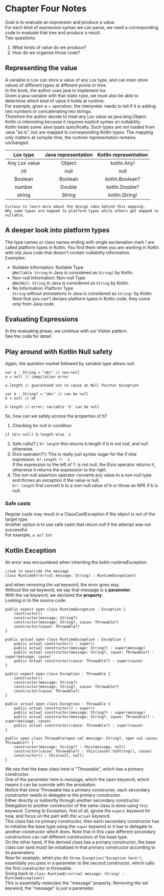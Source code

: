 # Chapter Four Notes
Goal is to evaluate an expression and produce a value. <br>
For each kind of expression syntax we can parse, we need a corresponding code to evaluate that tree and produce a result. <br>
Two questions:
1. What kinds of value do we produce?
2. How do we organize those code?

## Representing the value
A variable in Lox can store a value of any Lox type, and can even store values of different types at different points in time.<br>
In the book, the author uses java to implement lox. <br>
Given a java variable with that static type, we must also be able to determine which kind of value it holds at runtime.<br>
For example, given a + operation, the interpreter needs to tell if it is adding two numbers or concatenating two strings.<br>
Therefore the author decide to treat any Lox value as java.lang.Object. <br>
Kotlin is interesting because it requires explicit syntax on nullability. <br>
Kotlin treats some Java types specifically. Such types are not loaded from Java "as is", but are mapped to corresponding Kotlin types. The mapping only matters at compile time, the runtime representation remains unchanged.<br>

|   Lox type    | Java representation | Kotlin representation |
|:-------------:|:-------------------:|:---------------------:|
| Any Lox value |       Object        |      kotlin.Any!      |
|      nil      |        null         |         null          |
|    Boolean    |       Boolean       |    kotlin.Boolean?    |
|    number     |       Double        |    kotlin.Double?     |
|    string     |       String        |    kotlin.String!     |
````
Curious to learn more about the design idea behind this mapping.
Why some types are mapped to platform types while others get mapped to nullable.
````

## A deeper look into platform types
The type names or class names ending with single exclamation mark ! are called platform types in Kotlin. You find them when you are working in Kotlin with old Java code that doesn't contain nullability information.<br>
Examples:
- Nullable Information: Nullable Type<br>
``@Nullable String`` in Java is considered as ``String?`` by Kotlin.
- Non-null Information: Non-null Type<br>
``@NotNull String`` in Java is considered as ``String`` by Kotlin.
- No Information: Platform Type<br>
``String`` without annotations in Java is considered as ``String!`` by Kotlin.<br>
Note that you can't declare platform types in Kotlin code, they come only from Java code.<br>

## Evaluating Expressions
In the evaluating phase, we continue with our Visitor pattern. <br>
See the code for detail.

## Play around with Kotlin Null safety
Again, the question market followed by variable type allows null.<br>
````
var a : String = "abc" // non-null
a = null // compilation error

a.length // guaranteed not to cause an Null Pointer Exception

var b : String? = "abc" // can be null
b = null // ok

b.length // error: variable 'b' can be null
````
So, how can we safely access the properties of b? <br>
1. Checking for null in condition
````
if (b!= null) b.length else -1
````
2. Safe calls(?.)
``b?.length`` this returns b.length if b is not null, and null otherwise.
3. Elvis operator(?:)
This is really just syntax sugar for the if else expression. ``b?.length ?: -1``.<br>
if the expression to the left of ?: is not null, the Elvis operator returns it, otherwise it returns the expression to the right.
4. The not-null assertion operator converts any value to a non-null type and throws an exception if the value is null.<br>
``b!!.length`` first convert b to a non-null value of b or throw an NPE if b is null.<br>

### Safe casts
Regular casts may result in a ClassCastException if the object is not of the target type.<br>
Another option is to use safe casts that return null if the attempt was not successful.<br>
For example, ``a as? Int``<br>

## Kotlin Exception
An error was encountered when inheriting the kotlin runtimeException.<br>
````
//ask to override the message
class RuntimeError(val message: String) : RuntimeException()
````
and when removing the val keyword, the error goes way. <br>
Without the val keyword, we say that message is a **parameter**. <br>
With the val keyword, we declared the **property**. <br>
Looking in to the source code.<br>
````
public expect open class RuntimeException : Exception {
    constructor()
    constructor(message: String?)
    constructor(message: String?, cause: Throwable?)
    constructor(cause: Throwable?)
}

public actual open class RuntimeException : Exception {
    public actual constructor() : super()
    public actual constructor(message: String?) : super(message)
    public actual constructor(message: String?, cause: Throwable?) : super(message, cause)
    public actual constructor(cause: Throwable?) : super(cause)
}

public expect open class Exception : Throwable {
    constructor()
    constructor(message: String?)
    constructor(message: String?, cause: Throwable?)
    constructor(cause: Throwable?)
}

public actual open class Exception : Throwable {
    public actual constructor() : super()
    public actual constructor(message: String?) : super(message)
    public actual constructor(message: String?, cause: Throwable?) : super(message, cause)
    public actual constructor(cause: Throwable?) : super(cause)
}

public open class Throwable(open val message: String?, open val cause: Throwable?) {
    constructor(message: String?) : this(message, null)
    constructor(cause: Throwable?) : this(cause?.toString(), cause)
    constructor() : this(null, null)
}
````
We see that the base class here is "Throwable", which has a primary constructor.<br>
One of the parameter here is message, which the open keyword, which means it can be override with the annotation.<br>
Notice that since Throwable has a primary constructor, each secondary constructor needs to delegate to the primary constructor.<br>
Either directly or indirectly through another secondary constructor. <br>
Delegation to another constructor of the same class is done using ``this`` keyword.
Coming to Exception, first of all, ignore the ``expect`` keyword for now, and focus on the part with the ``actual`` keyword.<br>
This class has no primary constructor, then each secondary constructor has to initialize the base type using the ``super`` keyword or it has to delegate to another constructor which does. Note that in this case different secondary constructors can call different constructors of the base type.<br>
On the other hand, If the derived class has a primary constructor, the base class can (and must) be initialized in that primary constructor according to its parameters.<br>
Now for example, when you do ``throw Exception("Exception here")``, essentially you pass in a parameter to the second constructor, which calls the first constructor in throwable.<br>
Going back to ``class RuntimeError(val message: String) : RuntimeException()``<br>
This is essentially redeclare the "message" property. Removing the val keyword, the "message" is just a parameter.<br>